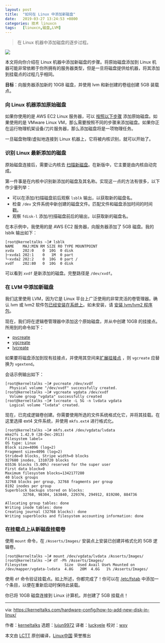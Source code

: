```yaml
---
layout: post
title:	"如何在 Linux 中添加新磁盘"
date:	2019-03-27 13:24:53 +0800 
categories:	技术 linuxcn 
tags:	[linuxcn,磁盘,LVM]
---
```




> 
> 在 Linux 机器中添加磁盘的逐步过程。
> 
> 
> 


![](/Asserts/Images//attachment/album/201903/27/132443nlyyrr9fyydqqrf2.jpg)


本文将向你介绍在 Linux 机器中添加新磁盘的步骤。将原始磁盘添加到 Linux 机器可能非常依赖于你所拥有的服务器类型，但是一旦将磁盘提供给机器，将其添加到挂载点的过程几乎相同。


**目标**：向服务器添加新的 10GB 磁盘，并使用 lvm 和新创建的卷组创建 5GB 装载点。


### 向 Linux 机器添加原始磁盘


如果你使用的是 AWS EC2 Linux 服务器，可以 [按照以下步骤](https://kerneltalks.com/cloud-services/how-to-add-ebs-disk-on-aws-linux-server/) 添加原始磁盘。如果使用的是 VMware Linux VM，那么需要按照不同的步骤来添加磁盘。如果你正在运行物理机架设备/刀片服务器，那么添加磁盘将是一项物理任务。


一旦磁盘物理/虚拟地连接到 Linux 机器上，它将被内核识别，就可以开始了。


### 识别 Linux 最新添加的磁盘


原始磁盘连接后，需要让内核去 [扫描新磁盘](https://kerneltalks.com/disk-management/howto-scan-new-lun-disk-linux-hpux/)。在新版中，它主要是由内核自动完成。


第一件事是在内核中识别新添加的磁盘及其名称。实现这一点的方法有很多，以下作少量列举：


* 可以在添加/扫描磁盘前后观察 `lsblk` 输出，以获取新的磁盘名。
* 检查 `/dev` 文件系统中新创建的磁盘文件。匹配文件和磁盘添加时间的时间戳。
* 观察 `fdisk-l` 添加/扫描磁盘前后的输出，以获取新的磁盘名。


在本示例中，我使用的是 AWS EC2 服务器，向服务器添加了 5GB 磁盘。我的 lsblk 输出如下：



```
[root@kerneltalks ~]# lsblk
NAME    MAJ:MIN RM SIZE RO TYPE MOUNTPOINT
xvda    202:0    0  10G  0 disk
├─xvda1 202:1    0   1M  0 part
└─xvda2 202:2    0  10G  0 part /
xvdf    202:80   0  10G  0 disk
```

可以看到 `xvdf` 是新添加的磁盘。完整路径是 `/dev/xvdf`。


### 在 LVM 中添加新磁盘


我们这里使用 LVM，因为它是 Linux 平台上广泛使用的非常灵活的卷管理器。确认 lvm 或 lvm2 软件包[已经安装在系统上](https://kerneltalks.com/tools/check-package-installed-linux/)。如未安装，请 [安装 lvm/lvm2 程序包](https://kerneltalks.com/tools/package-installation-linux-yum-apt/)。


现在，我们将在逻辑卷管理器中添加这个原始磁盘，并从中创建 10GB 的挂接点。所用到的命令如下：


* [pvcreate](https://kerneltalks.com/disk-management/lvm-command-tutorials-pvcreate-pvdisplay/)
* [vgcreate](https://kerneltalks.com/disk-management/lvm-commands-tutorial-vgcreate-vgdisplay-vgscan/)
* [lvcreate](https://kerneltalks.com/disk-management/lvm-commands-tutorial-lvcreate-lvdisplay-lvremove/)


如果要将磁盘添加到现有挂接点，并使用其空间来[扩展挂接点](https://kerneltalks.com/disk-management/extend-file-system-online-lvm/) ，则 `vgcreate` 应替换为 `vgextend`。


会话示例输出如下：



```
[root@kerneltalks ~]# pvcreate /dev/xvdf
  Physical volume "/dev/xvdf" successfully created.
[root@kerneltalks ~]# vgcreate vgdata /dev/xvdf
  Volume group "vgdata" successfully created
[root@kerneltalks ~]# lvcreate -L 5G -n lvdata vgdata
  Logical volume "lvdata" created.
```

现在，已完成逻辑卷创建。你需要使用所选的文件系统格式化它，并将其挂载。在这里选择 ext4 文件系统，并使用 `mkfs.ext4` 进行格式化。



```
[root@kerneltalks ~]# mkfs.ext4 /dev/vgdata/lvdata
mke2fs 1.42.9 (28-Dec-2013)
Filesystem label=
OS type: Linux
Block size=4096 (log=2)
Fragment size=4096 (log=2)
Stride=0 blocks, Stripe width=0 blocks
327680 inodes, 1310720 blocks
65536 blocks (5.00%) reserved for the super user
First data block=0
Maximum filesystem blocks=1342177280
40 block groups
32768 blocks per group, 32768 fragments per group
8192 inodes per group
Superblock backups stored on blocks:
        32768, 98304, 163840, 229376, 294912, 819200, 884736
 
Allocating group tables: done
Writing inode tables: done
Creating journal (32768 blocks): done
Writing superblocks and filesystem accounting information: done
```

### 在挂载点上从新磁盘挂载卷


使用 `mount` 命令，在 `/Asserts/Images/` 安装点上安装已创建并格式化的 5GB 逻辑卷。



```
[root@kerneltalks ~]# mount /dev/vgdata/lvdata /Asserts/Images/
[root@kerneltalks ~]# df -Ph /Asserts/Images/
Filesystem                 Size  Used Avail Use% Mounted on
/dev/mapper/vgdata-lvdata  4.8G   20M  4.6G   1% /Asserts/Images/
```

使用 `df` 命令验证挂载点。如上所述，你都完成了！你可以在 [/etc/fstab](https://kerneltalks.com/config/understanding-etcfstab-file/) 中添加一个条目，以便在重新启动时保持此装载。


你已将 10GB 磁盘连接到 Linux 计算机，并创建了 5GB 挂载点！




---


via: <https://kerneltalks.com/hardware-config/how-to-add-new-disk-in-linux/>


作者：[kerneltalks](https://kerneltalks.com) 选题：[lujun9972](https://github.com/lujun9972) 译者：[luckyele](https://github.com/luckyele) 校对：[wxy](https://github.com/wxy)


本文由 [LCTT](https://github.com/LCTT/TranslateProject) 原创编译，[Linux中国](https://linux.cn/) 荣誉推出
